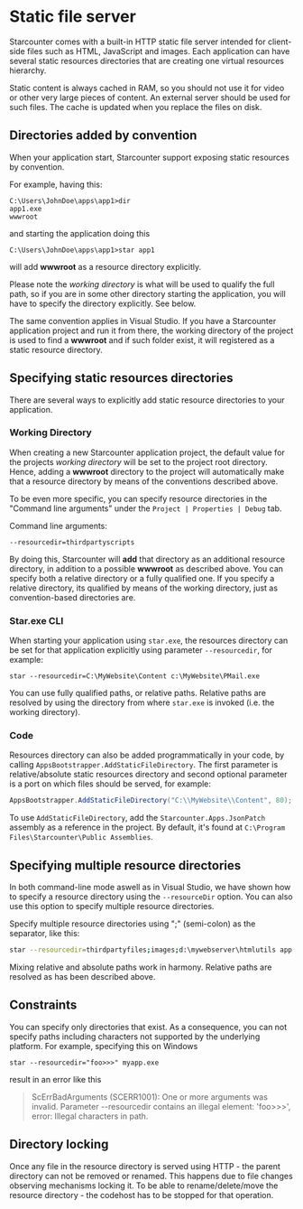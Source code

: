 # Static file server

Starcounter comes with a built-in HTTP static file server intended for client-side files such as HTML, JavaScript and images. Each application can have several static resources directories that are creating one virtual resources hierarchy.

Static content is always cached in RAM, so you should not use it for video or other very large pieces of content. An external server should be used for such files. The cache is updated when you replace the files on disk.

## Directories added by convention
When your application start, Starcounter support exposing static resources by convention.

For example, having this:

```
C:\Users\JohnDoe\apps\app1>dir
app1.exe
wwwroot
```

and starting the application doing this

```
C:\Users\JohnDoe\apps\app1>star app1
```

will add **wwwroot** as a resource directory explicitly.

Please note the *working directory* is what will be used to qualify the full path, so if you are in some other directory starting the application, you will have to specify the directory explicitly. See below.

The same convention applies in Visual Studio. If you have a Starcounter application project and run it from there, the working directory of the project is used to find a **wwwroot** and if such folder exist, it will registered as a static resource directory.

## Specifying static resources directories

There are several ways to explicitly add static resource directories to your application.

### Working Directory

When creating a new Starcounter application project, the default value for the projects *working directory* will be set to the project root directory. Hence, adding a **wwwroot** directory to the project will automatically make that a resource directory by means of the conventions described above.

To be even more specific, you can specify resource directories in the "Command line arguments" under the `Project | Properties | Debug` tab.

Command line arguments:
```
--resourcedir=thirdpartyscripts
```

By doing this, Starcounter will **add** that directory as an additional resource directory, in addition to a possible **wwwroot** as described above. You can specify both a relative directory or a fully qualified one. If you specify a relative directory, its qualified by means of the working directory, just as convention-based directories are.

### Star.exe CLI

When starting your application using `star.exe`, the resources directory can be set for that application explicitly using parameter `--resourcedir`, for example:

```
star --resourcedir=C:\MyWebsite\Content c:\MyWebsite\PMail.exe
```

You can use fully qualified paths, or relative paths. Relative paths are resolved by using the directory from where `star.exe` is invoked (i.e. the working directory).

### Code

Resources directory can also be added programmatically in your code, by calling `AppsBootstrapper.AddStaticFileDirectory`. The first parameter is relative/absolute static resources directory and second optional parameter is a port on which files should be served, for example:

```cs
AppsBootstrapper.AddStaticFileDirectory("C:\\MyWebsite\\Content", 80);
```

To use `AddStaticFileDirectory`, add the `Starcounter.Apps.JsonPatch` assembly as a reference in the project. By default, it's found at `C:\Program Files\Starcounter\Public Assemblies`.

## Specifying multiple resource directories
In both command-line mode aswell as in Visual Studio, we have shown how to specify a resource directory using the `--resourceDir` option. You can also use this option to specify multiple resource directories.

Specify multiple resource directories using ";" (semi-colon) as the separator, like this:

```bash
star --resourcedir=thirdpartyfiles;images;d:\mywebserver\htmlutils app.exe
```

Mixing relative and absolute paths work in harmony. Relative paths are resolved as has been described above.

## Constraints
You can specify only directories that exist. As a consequence, you can not specify paths including characters not supported by the underlying platform. For example, specifying this on Windows

```
star --resourcedir="foo>>>" myapp.exe
```

result in an error like this

> ScErrBadArguments (SCERR1001): One or more arguments was invalid. Parameter --resourcedir contains an illegal element: 'foo>>>', error: Illegal characters in path.

## Directory locking

Once any file in the resource directory is served using HTTP - the parent directory can not be removed or renamed. This happens due to file changes observing mechanisms locking it. To be able to rename/delete/move the resource directory - the codehost has to be stopped for that operation.
